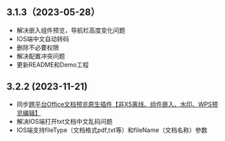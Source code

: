 ## 3.1.3（2023-05-28）
* 解决嵌入组件预览，导航栏高度变化问题
* IOS端中文自动转码
* 删除不必要权限
* 解决配置冲突问题
* 更新README和Demo工程

## 3.2.2 (2023-11-21)
* 同步[跨平台Office文档预览原生插件【非X5离线、组件嵌入、水印、WPS预览编辑】](https://ext.dcloud.net.cn/plugin?id=3226)
* 解决IOS端打开txt文档中文乱码问题
* IOS端支持fileType（文档格式pdf,txt等）和fileName（文档名称）参数
